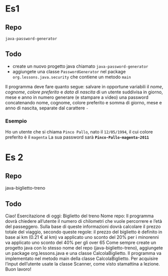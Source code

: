 # Es1
## Repo
`java-password-generator`

## Todo
- create un nuovo progetto java chiamato `java-password-generator`
- aggiungete una classe `PasswordGenerator` nel package `org.lessons.java.security` che contiene un metodo `main`

Il programma deve fare quanto segue:
salvare in opportune variabili il *nome*, *cognome*, *colore preferito* e *data di nascita* di un utente suddivisa in giorno, mese e anno in numero
generare (e stampare a video) una password  concatenando nome, cognome, colore preferito e somma di giorno, mese e anno di nascita, separate dal carattere `-`

### Esempio
Ho un utente che si chiama `Pinco Pallo`, nato il `12/05/1994`, il cui colore preferito è il `magenta`
La sua password sarà **`Pinco-Pallo-magenta-2011`**

# Es 2
## Repo
 java-biglietto-treno
 
## Todo
Ciao!
Esercitazione di oggi: Biglietto del treno
Nome repo:
Il programma dovrà chiedere all’utente il numero di chilometri che vuole percorrere e l’età del passeggero. Sulla base di queste informazioni dovrà calcolare il prezzo totale del viaggio, secondo queste regole:
il prezzo del biglietto è definito in base ai km (0.21 € al km)
va applicato uno sconto del 20% per i minorenni
va applicato uno sconto del 40% per gli over 65
Come sempre create un progetto java con lo stesso nome del repo (java-biglietto-treno), aggiungete un package org.lessons.java e una classe CalcolaBiglietto. Il programma va implementato nel metodo main della classe CalcolaBiglietto.
Per acquisire l’input dell’utente usate la classe Scanner, come visto stamattina a lezione.
Buon lavoro!
